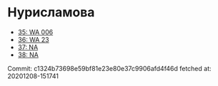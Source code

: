 # Нурисламова
- [35: WA 006](35.md)
- [36: WA 23](36.md)
- [37: NA](37.md)
- [38: NA](38.md)

Commit: c1324b73698e59bf81e23e80e37c9906afd4f46d
 fetched at: 20201208-151741
